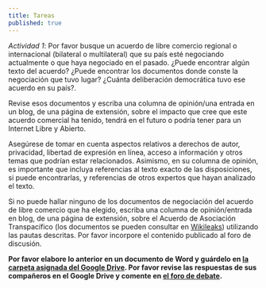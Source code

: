 ```yaml
---
title: Tareas
published: true
---
```


*Actividad 1*: Por favor busque un acuerdo de libre comercio regional o internacional (bilateral o multilateral) que su país esté negociando actualmente o que haya negociado en el pasado. ¿Puede encontrar algún texto del acuerdo? ¿Puede encontrar los documentos donde conste la negociación que tuvo lugar? ¿Cuánta deliberación democrática tuvo ese acuerdo en su país?.

Revise esos documentos y escriba una columna de opinión/una entrada en un blog, de una página de extensión, sobre el impacto que cree que este acuerdo comercial ha tenido, tendrá en el futuro o podría tener para un Internet Libre y Abierto.

Asegúrese de tomar en cuenta aspectos relativos a derechos de autor, privacidad, libertad de expresión en línea, acceso a información y otros temas que podrían estar relacionados. Asimismo, en su columna de opinión, es importante que incluya referencias al texto exacto de las disposiciones, si puede encontrarlas, y referencias de otros expertos que hayan analizado el texto.

Si no puede hallar ninguno de los documentos de negociación del acuerdo de libre comercio que ha elegido, escriba una columna de opinión/entrada en blog, de una página de extensión, sobre el Acuerdo de Asociación Transpacífico (los documentos se pueden consultar en <a href="https://wikileaks.org/tpp/" target="_blank">Wikileaks</a>) utilizando las pautas descritas. Por favor incorpore el contenido publicado al foro de discusión.

**Por favor elabore lo anterior en un documento de Word y guárdelo en <a href="https://drive.google.com/open?id=0BwHOpDi7VlbbY0ZTLUhGWHUxczQ&authuser=0" target="_blank">la carpeta asignada del Google Drive</a>. Por favor revise las respuestas de sus compañeros en el Google Drive y comente en <a href="http://discourse.p2pu.org/c/internet-abierto" target="_blank">el foro de debate</a>.**

